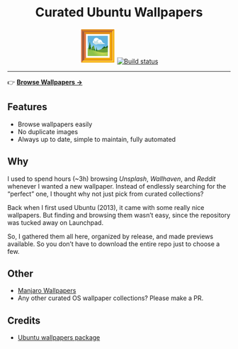 <!-- dprint-ignore-start -->
<div align="center">
  <h1>Curated Ubuntu Wallpapers</h1>

  <img src='docs/logo.svg' width=80px />

  <a href="https://github.com/azzamsa/ubuntu-wallpapers/actions/workflows/ci.yml">
    <img src="https://github.com/azzamsa/ubuntu-wallpapers/actions/workflows/ci.yml/badge.svg" alt="Build status" />
  </a>

</div>
<!-- dprint-ignore-end -->

---

👉 [**Browse Wallpapers →**](curated/)

## Features

- Browse wallpapers easily
- No duplicate images
- Always up to date, simple to maintain, fully automated

## Why

I used to spend hours (~3h) browsing _Unsplash_, _Wallhaven_, and _Reddit_ whenever I wanted a new wallpaper.
Instead of endlessly searching for the “perfect” one, I thought why not just pick from curated collections?

Back when I first used Ubuntu (2013), it came with some really nice wallpapers. But finding and browsing them wasn’t easy, since the repository was tucked away on Launchpad.

So, I gathered them all here, organized by release, and made previews available. So you don’t have to download the entire repo just to choose a few.

## Other

- [Manjaro Wallpapers](https://gitlab.manjaro.org/artwork/wallpapers/manjaro-wallpapers)
- Any other curated OS wallpaper collections? Please make a PR.

## Credits

- [Ubuntu wallpapers package](https://code.launchpad.net/ubuntu/+source/ubuntu-wallpapers)

